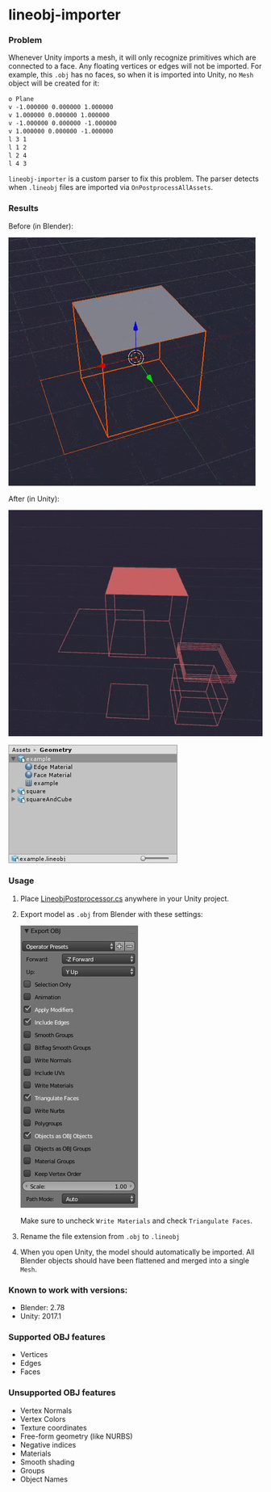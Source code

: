 # lineobj-importer
### Problem
Whenever Unity imports a mesh, it will only recognize primitives which are connected to a face. Any floating vertices or edges will not be imported. For example, this `.obj` has no faces, so when it is imported into Unity, no `Mesh` object will be created for it:
```
o Plane
v -1.000000 0.000000 1.000000
v 1.000000 0.000000 1.000000
v -1.000000 0.000000 -1.000000
v 1.000000 0.000000 -1.000000
l 3 1
l 1 2
l 2 4
l 4 3
```
`lineobj-importer` is a custom parser to fix this problem. The parser detects when `.lineobj` files are imported via `OnPostprocessAllAssets`.

### Results
Before (in Blender):

![Before](/examples/readme/before.gif?raw=true "Before")

After (in Unity):

![Final](/examples/readme/final.gif?raw=true "Final")

![Prefab](/examples/readme/prefab.jpg?raw=true "Prefab")

### Usage
1. Place [LineobjPostprocessor.cs](examples/basic-usage/Assets/LineobjPostprocessor.cs) anywhere in your Unity project.
2. Export model as `.obj` from Blender with these settings:

    ![Blender export settings](/examples/readme/blender-export-settings.jpg?raw=true "Blender export settings")

    Make sure to uncheck `Write Materials` and check `Triangulate Faces`.

3. Rename the file extension from `.obj` to `.lineobj`

4. When you open Unity, the model should automatically be imported. All Blender objects should have been flattened and merged into a single `Mesh`.

### Known to work with versions:
* Blender: 2.78
* Unity: 2017.1

### Supported OBJ features
* Vertices
* Edges
* Faces

### Unsupported OBJ features
* Vertex Normals
* Vertex Colors
* Texture coordinates
* Free-form geometry (like NURBS)
* Negative indices
* Materials
* Smooth shading
* Groups
* Object Names